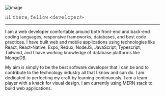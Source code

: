 ![image](https://github.com/VishalMX3/VishalMX3/assets/63143819/6da9140b-fed9-489f-a1ca-e3852a8884f0)

𝙷𝚒 𝚝𝚑𝚎𝚛𝚎, 𝚏𝚎𝚕𝚕𝚘𝚠 <𝚍𝚎𝚟𝚎𝚕𝚘𝚙𝚎𝚛/>
___
I am a web developer comfortable around both front-end and back-end coding languages, responsive frameworks, databases, and best code practices. I have built web and mobile applications using technologies like React, React-Native, Expo, Redux, NodeJS, JavaScript, Typescript, Tailwind, and I have working knowledge of database platforms like MongoDB. 

My aim is simply to be the best software developer that I can be and to contribute to the technology industry all that I know and can do. I am dedicated to perfecting my craft by learning continuously. I am a team player with a knack for visual design. I am currently using MERN stack to build web applications.


<!--
**VishalMX3/VishalMX3** is a ✨ _special_ ✨ repository because its `README.md` (this file) appears on your GitHub profile.

Here are some ideas to get you started:

- 🔭 I’m currently working on ...nkdjn
- 🌱 I’m currently learning ...
- 👯 I’m looking to collaborate on ...
- 🤔 I’m looking for help with ...
- 💬 Ask me about ...
- 📫 How to reach me: ...
- 😄 Pronouns: ...
- ⚡ Fun fact: ...
-->
